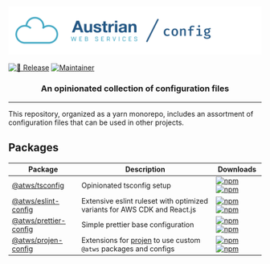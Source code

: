 [![Austrian Web Services / Config](logo.png)](https://github.com/Austrian-Web-Services/config)

[![🚀 Release](https://github.com/Austrian-Web-Services/config/actions/workflows/release.yml/badge.svg?event=push)](https://github.com/Austrian-Web-Services/config/actions/workflows/release.yaml)
[![Maintainer](https://img.shields.io/badge/Mainainer-%40NimmLor-blue)](https://img.shields.io/badge/Maintainer-%40NimmLor-blues)

<h3 align="center">An opinionated collection of configuration files</h3>

----

This repository, organized as a yarn monorepo, includes an assortment of configuration files that can be used in other projects.

## Packages

| Package | Description | Downloads |
| ------- | ----------- | ------------- |
| [@atws/tsconfig](/packages/tsconfig) | Opinionated tsconfig setup | [![npm](https://img.shields.io/npm/v/@atws/tsconfig?style=flat-square)](https://www.npmjs.com/package/@atws/tsconfig) [![npm](https://img.shields.io/npm/dm/@atws/tsconfig?color=%23175ed1&style=flat-square)](https://www.npmjs.com/package/@atws/tsconfig) |
| [@atws/eslint-config](/packages/eslint-config) | Extensive eslint ruleset with optimized variants for AWS CDK and React.js | [![npm](https://img.shields.io/npm/v/@atws/eslint-config?style=flat-square)](https://www.npmjs.com/package/@atws/eslint-config) [![npm](https://img.shields.io/npm/dm/@atws/eslint-config?color=%23175ed1&style=flat-square)](https://www.npmjs.com/package/@atws/eslint-config) |
| [@atws/prettier-config](/packages/prettier-config) | Simple prettier base configuration | [![npm](https://img.shields.io/npm/v/@atws/prettier-config?style=flat-square)](https://www.npmjs.com/package/@atws/prettier-config) [![npm](https://img.shields.io/npm/dm/@atws/prettier-config?color=%23175ed1&style=flat-square)](https://www.npmjs.com/package/@atws/prettier-config) |
| [@atws/projen-config](/packages/projen-config) | Extensions for [projen](https://projen.io) to use custom `@atws` packages and configs | [![npm](https://img.shields.io/npm/v/@atws/projen-config?style=flat-square)](https://www.npmjs.com/package/@atws/projen-config) [![npm](https://img.shields.io/npm/dm/@atws/projen-config?color=%23175ed1&style=flat-square)](https://www.npmjs.com/package/@atws/projen-config) |
